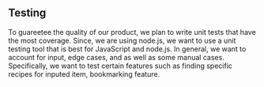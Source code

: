 ## Testing
To guareetee the quality of our product, we plan to write unit tests that have the most coverage. Since, we are using node.js, we want to use a unit testing tool that is best for JavaScript and node.js. In general, we want to account for input, edge cases, and as well as some manual cases. Specifically, we want to test certain features such as finding specific recipes for inputed item, bookmarking feature.